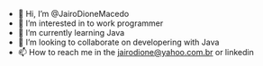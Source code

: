 - 👋 Hi, I’m @JairoDioneMacedo
- 👀 I’m interested in to work programmer
- 🌱 I’m currently learning Java
- 💞️ I’m looking to collaborate on developering with Java
- 📫 How to reach me 
in the jairodione@yahoo.com.br or linkedin

<!---
JairoDioneMacedo/JairoDioneMacedo is a ✨ special ✨ repository because its `README.md` (this file) appears on your GitHub profile.
You can click the Preview link to take a look at your changes.
--->
